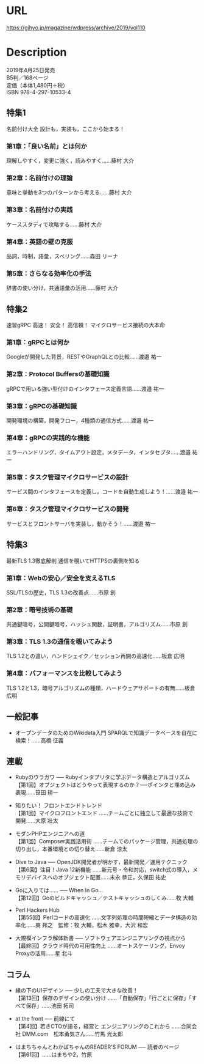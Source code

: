 # URL
https://gihyo.jp/magazine/wdpress/archive/2019/vol110

# Description
2019年4月25日発売  
B5判／168ページ  
定価（本体1,480円＋税）  
ISBN 978-4-297-10533-4

## 特集1
名前付け大全
設計も，実装も，ここから始まる！

### 第1章：「良い名前」とは何か
理解しやすく，変更に強く，読みやすく……藤村 大介

### 第2章：名前付けの理論
意味と挙動を3つのパターンから考える……藤村 大介

### 第3章：名前付けの実践
ケーススタディで攻略する……藤村 大介

### 第4章：英語の壁の克服
品詞，時制，語彙，スペリング……森田 リーナ

### 第5章：さらなる効率化の手法
辞書の使い分け，共通語彙の活用……藤村 大介

## 特集2
速習gRPC
高速！ 安全！ 高信頼！ マイクロサービス接続の大本命

### 第1章：gRPCとは何か
Googleが開発した背景，RESTやGraphQLとの比較……渡邉 祐一

### 第2章：Protocol Buffersの基礎知識
gRPCで用いる強い型付けのインタフェース定義言語……渡邉 祐一

### 第3章：gRPCの基礎知識
開発環境の構築，開発フロー，4種類の通信方式……渡邉 祐一

### 第4章：gRPCの実践的な機能
エラーハンドリング，タイムアウト設定，メタデータ，インタセプタ……渡邉 祐一

### 第5章：タスク管理マイクロサービスの設計
サービス間のインタフェースを定義し，コードを自動生成しよう！……渡邉 祐一

### 第6章：タスク管理マイクロサービスの開発
サービスとフロントサーバを実装し，動かそう！……渡邉 祐一

## 特集3
最新TLS 1.3徹底解剖
通信を覗いてHTTPSの裏側を知る

### 第1章：Webの安心／安全を支えるTLS
SSL/TLSの歴史，TLS 1.3の改善点……市原 創

### 第2章：暗号技術の基礎
共通鍵暗号，公開鍵暗号，ハッシュ関数，証明書，アルゴリズム……市原 創

### 第3章：TLS 1.3の通信を覗いてみよう
TLS 1.2との違い，ハンドシェイク／セッション再開の高速化……板倉 広明

### 第4章：パフォーマンスを比較してみよう
TLS 1.2と1.3，暗号アルゴリズムの種類，ハードウェアサポートの有無……板倉 広明

## 一般記事
- オープンデータのためのWikidata入門
SPARQLで知識データベースを自在に検索！……高橋 征義

## 連載
- Rubyのウラガワ ── Rubyインタプリタに学ぶデータ構造とアルゴリズム  
【第1回】オブジェクトはどうやって表現するのか？──ポインタと埋め込み表現……笹田 耕一

- 知りたい！ フロントエンドトレンド  
【第1回】マイクロフロントエンド ……チームごとに独立して最適な技術で開発……大原 壯太

- モダンPHPエンジニアへの道  
【第1回】Composer実践活用術 ……チームでのパッケージ管理，共通処理の切り出し，本番環境との切り替え……新倉 涼太

- Dive to Java ── OpenJDK開発者が明かす，最新開発／運用テクニック  
【第6回】注目！Java 12新機能 ……新元号・令和対応，switch式の導入，メモリデバイスへのオブジェクト配置……末永 恭正，久保田 祐史

- Goに入りては…… ── When In Go...  
【第12回】Goのビルドキャッシュ／テストキャッシュのしくみ……牧 大輔

- Perl Hackers Hub  
【第55回】Perlコードの高速化 ……文字列処理の時間短縮とデータ構造の効率化……東 邦之　監修：牧 大輔，松木 雅幸，大沢 和宏

- 大規模インフラ解体新書 ── ソフトウェアエンジニアリングの視点から  
【最終回】クラウド時代の可用性向上 ……オートスケーリング，Envoy Proxyの活用……星 北斗

## コラム
- 縁の下のUIデザイン ── 少しの工夫で大きな改善！  
【第13回】保存のデザインの使い分け ……「自動保存」「行ごとに保存」「すべて保存」……池田 拓司

- at the front ── 前線にて  
【第4回】若きCTOが語る，経営と エンジニアリングのこれから ……合同会社 DMM.com　松本勇気さん……竹馬 光太郎

- はまちちゃんとわかばちゃんのREADER'S FORUM ── 読者のページ  
【第61回】……はまちや2，竹原
